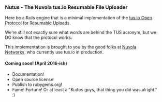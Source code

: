 ### Nutus - The Nuvola tus.io Resumable File Uploader

Here be a Rails engine that is a minimal implementation of the [tus.io Open Protocol for Resumable Uploads](http://tus.io).

We're still not exactly sure what words are behind the TUS acronym, but we DO know that the protocol works.

This implementation is brought to you by the good folks at [Nuvola Networks](http://nuvola-networks.com), who currently use tus.io in production.

#### Coming soon! (April 2016-ish)

- Documentation!
- Open source license!
- Publish to rubygems.org!
- Fame! Fortune! Or at least a "Kudos guys, that thing you did was alright." :)
